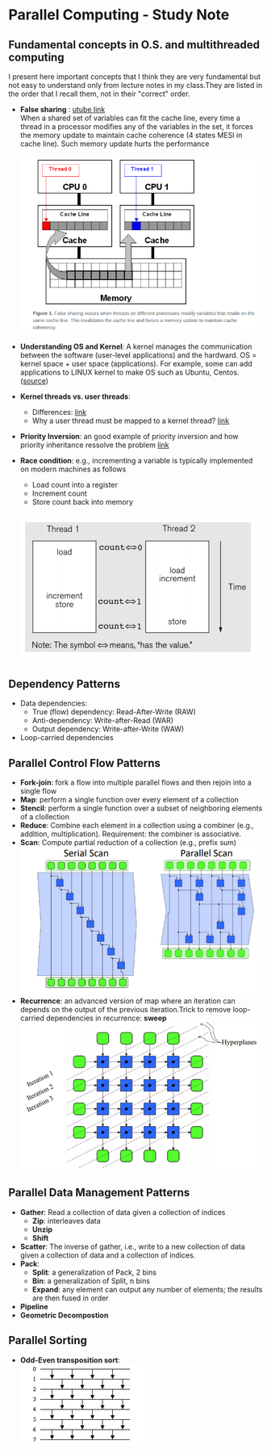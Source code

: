 # Parallel Computing - Study Note

## Fundamental concepts in O.S. and multithreaded computing   
I present here important concepts that I think they are very fundamental but not easy to understand only from lecture notes in my class.They are listed in the order that I recall them, not in their "correct" order. 
* **False sharing** : [utube link](https://www.youtube.com/watch?v=dznxqe1Uk3E)  
When a shared set of variables can fit the cache line, every time a thread in a processor modifies any of the variables in the set, it forces the memory update to maintain cache coherence (4 states MESI in cache line). Such memory update hurts the performance 

  ![](/figs/false_sharing.png)
* **Understanding OS and Kernel**: A kernel manages the communication between the software (user-level applications) and the hardward. OS = kernel space + user space (applications). For example, some can add applications to LINUX kernel to make OS such as Ubuntu, Centos. ([source](https://www.go4expert.com/articles/operating-kernel-types-kernels-t24793/))  
* **Kernel threads vs. user threads**: 
  * Differences: [link](http://www.cs.iit.edu/~cs561/cs450/ChilkuriDineshThreads/dinesh's%20files/User%20and%20Kernel%20Level%20Threads.html)
  * Why a user thread must be mapped to a kernel thread? [link](https://stackoverflow.com/questions/14791278/threads-why-must-all-user-threads-be-mapped-to-a-kernel-thread)   

* **Priority Inversion**: an good example of priority inversion and how priority inheritance ressolve the problem [link](http://www.drdobbs.com/jvm/what-is-priority-inversion-and-how-do-yo/230600008)   

* **Race condition**: e.g., incrementing a variable is typically implemented on modern
machines as follows
  * Load count into a register
  * Increment count
  * Store count back into memory  
  
  ![](/figs/increment.png)
  
  
## Dependency Patterns  
* Data dependencies:
  * True (flow) dependency: Read-After-Write (RAW) 
  * Anti-dependency: Write-after-Read (WAR) 
  * Output dependency: Write-after-Write (WAW)
* Loop-carried dependencies   

## Parallel Control Flow Patterns
* **Fork-join**: fork a flow into multiple parallel flows and then rejoin into a single flow   
* **Map**: perform a single function over every element of a collection 
* **Stencil**: perform a single function over a subset of neighboring elements of a clollection  
* **Reduce**: Combine each element in a collection using a combiner (e.g., addition, multiplication). Requirement: the combiner is associative. 
* **Scan**: Compute partial reduction of a collection (e.g., prefix sum)   
  ![](/figs/scan.png)  
* **Recurrence**: an advanced version of map where an iteration can depends on the output of the previous iteration.Trick to remove loop-carried dependencies in recurrence: **sweep**
  ![](/figs/sweep_recurence.png)  
## Parallel Data Management Patterns   
* **Gather**: Read a collection of data given a collection of indices  
  * **Zip**: interleaves data 
  * **Unzip**
  * **Shift**
* **Scatter**: The inverse of gather, i.e., write to a new collection of data given a collection of data and a collection of indices. 
* **Pack**:     
  * **Split**: a generalization of Pack, 2 bins 
  * **Bin**: a generalization of Split, n bins  
  * **Expand**: any element can output any number of elements; the results are then fused in order
* **Pipeline** 
* **Geometric Decompostion**   

## Parallel Sorting  
* **Odd-Even transposition sort**:  
  ![](/figs/odd_even_trans.png)  

